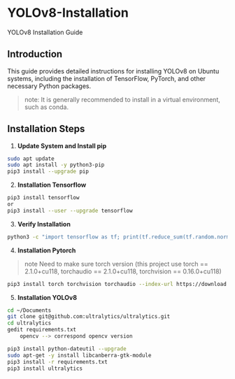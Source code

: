 # YOLOv8-Installation
 YOLOv8 Installation Guide

## Introduction
This guide provides detailed instructions for installing YOLOv8 on Ubuntu systems, including the installation of TensorFlow, PyTorch, and other necessary Python packages.
> note: It is generally recommended to install in a virtual environment, such as conda.

## Installation Steps

1. **Update System and Install pip**
```bash
sudo apt update
sudo apt install -y python3-pip
pip3 install --upgrade pip
```

2. **Installation Tensorflow**
```bash
pip3 install tensorflow
or
pip3 install --user --upgrade tensorflow
```

3. **Verify Installation**

```bash
python3 -c "import tensorflow as tf; print(tf.reduce_sum(tf.random.normal([1000, 1000])))"
```


4. **Installation Pytorch**
> note Need to make sure torch version 
> (this project use torch == 2.1.0+cu118, torchaudio == 2.1.0+cu118, torchvision == 0.16.0+cu118)

```bash
pip3 install torch torchvision torchaudio --index-url https://download.pytorch.org/whl/cu118
```

5. **Installation YOLOv8**
```bash
cd ~/Documents
git clone git@github.com:ultralytics/ultralytics.git
cd ultralytics
gedit requirements.txt
	opencv --> correspond opencv version

pip3 install python-dateutil --upgrade
sudo apt-get -y install libcanberra-gtk-module
pip3 install -r requirements.txt 
pip3 install ultralytics
```
